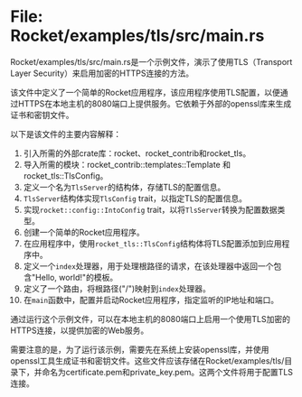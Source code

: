 # File: Rocket/examples/tls/src/main.rs

Rocket/examples/tls/src/main.rs是一个示例文件，演示了使用TLS（Transport Layer Security）来启用加密的HTTPS连接的方法。

该文件中定义了一个简单的Rocket应用程序，该应用程序使用TLS配置，以便通过HTTPS在本地主机的8080端口上提供服务。它依赖于外部的openssl库来生成证书和密钥文件。

以下是该文件的主要内容解释：

1. 引入所需的外部crate库：rocket、rocket_contrib和rocket_tls。
2. 导入所需的模块：rocket_contrib::templates::Template 和 rocket_tls::TlsConfig。
3. 定义一个名为`TlsServer`的结构体，存储TLS的配置信息。
4. `TlsServer`结构体实现`TlsConfig` trait，以指定TLS的配置信息。
5. 实现`rocket::config::IntoConfig` trait，以将`TlsServer`转换为配置数据类型。
6. 创建一个简单的Rocket应用程序。
7. 在应用程序中，使用`rocket_tls::TlsConfig`结构体将TLS配置添加到应用程序中。
8. 定义一个`index`处理器，用于处理根路径的请求，在该处理器中返回一个包含"Hello, world!"的模板。
9. 定义了一个路由，将根路径("/")映射到`index`处理器。
10. 在`main`函数中，配置并启动Rocket应用程序，指定监听的IP地址和端口。

通过运行这个示例文件，可以在本地主机的8080端口上启用一个使用TLS加密的HTTPS连接，以提供加密的Web服务。

需要注意的是，为了运行该示例，需要先在系统上安装openssl库，并使用openssl工具生成证书和密钥文件。这些文件应该存储在Rocket/examples/tls/目录下，并命名为certificate.pem和private_key.pem。这两个文件将用于配置TLS连接。


